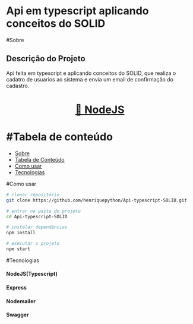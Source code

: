 # Api em typescript aplicando conceitos do SOLID

#Sobre
## Descrição do Projeto

Api feita em typescript e aplicando conceitos do SOLID, que  realiza o cadatro de usuarios ao sistema e envia um email de confirmação do cadastro.

<h1 align="center">
    <a href="https://nodejs.org/">🔗 NodeJS</a>
</h1>

#Tabela de conteúdo
=================
<!--ts-->
   * [Sobre](#Sobre)
   * [Tabela de Conteúdo](#Tabela-de-conteúdo)
   * [Como usar](#Como-usar)
   * [Tecnologias](#Tecnologias)
<!--te-->


#Como usar

```bash
# clonar repositório
git clone https://github.com/henriquepython/Api-typescript-SOLID.git

# entrar na pasta do projeto
cd Api-typescript-SOLID

# instalar dependências
npm install

# executar o projeto
npm start
```

#Tecnologias

#### NodeJS(Typescript)
#### Express
#### Nodemailer
#### Swagger
